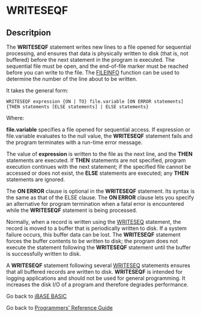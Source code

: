 # WRITESEQF

<PageHeader />

## Descritpion

The **WRITESEQF** statement writes new lines to a file opened for sequential processing, and ensures that data is physically written to disk (that is, not buffered) before the next statement in the program is executed. The sequential file must be open, and the end-of-file marker must be reached before you can write to the file. The [FILEINFO](./../fileinfo) function can be used to determine the number of the line about to be written.

It takes the general form:

```
WRITESEQF expression {ON | TO} file.variable [ON ERROR statements]
{THEN statements [ELSE statements] | ELSE statements}
```

Where:

**file.variable** specifies a file opened for sequential access. If expression or file.variable evaluates to the null value, the **WRITESEQF** statement fails and the program terminates with a run-time error message.

The value of **expression** is written to the file as the next line, and the **THEN** statements are executed. If **THEN** statements are not specified, program execution continues with the next statement; if the specified file cannot be accessed or does not exist, the **ELSE** statements are executed; any **THEN** statements are ignored.

The **ON ERROR** clause is optional in the **WRITESEQF** statement. Its syntax is the same as that of the ELSE clause. The **ON ERROR** clause lets you specify an alternative for program termination when a fatal error is encountered while the **WRITESEQF** statement is being processed.

Normally, when a record is written using the [WRITESEQ](./../writeseq) statement, the record is moved to a buffer that is periodically written to disk. If a system failure occurs, this buffer data can be lost. The **WRITESEQF** statement forces the buffer contents to be written to disk; the program does not execute the statement following the **WRITESEQF** statement until the buffer is successfully written to disk.

A **WRITESEQF** statement following several [WRITESEQ](./../writeseq) statements ensures that all buffered records are written to disk. **WRITESEQF** is intended for logging applications and should not be used for general programming. It increases the disk I/O of a program and therefore degrades performance.

Go back to [jBASE BASIC](./../README.md)

Go back to [Programmers' Reference Guide](./../../reference-guides/jbc/README.md)

  
<PageFooter />
